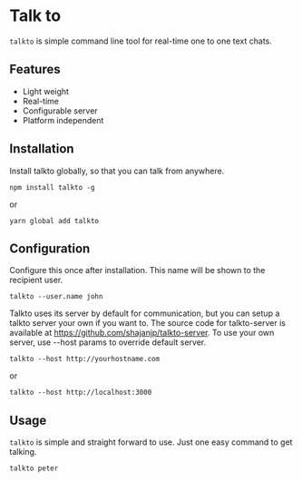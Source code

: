 # Talk to
`talkto` is simple command line tool for real-time one to one text chats.

## Features
  * Light weight
  * Real-time
  * Configurable server
  * Platform independent

## Installation
Install talkto globally, so that you can talk from anywhere.

`npm install talkto -g`

or

`yarn global add talkto`

## Configuration
Configure this once after installation. This name will be shown to the recipient user.

`talkto --user.name john`

Talkto uses its server by default for communication, but you can setup a talkto server your own if you want to. 
The source code for talkto-server is available at https://github.com/shajanjp/talkto-server. 
To use your own server, use --host params to override default server.

`talkto --host http://yourhostname.com`

or 

`talkto --host http://localhost:3000`


## Usage
`talkto` is simple and straight forward to use.
Just one easy command to get talking.

`talkto peter`
